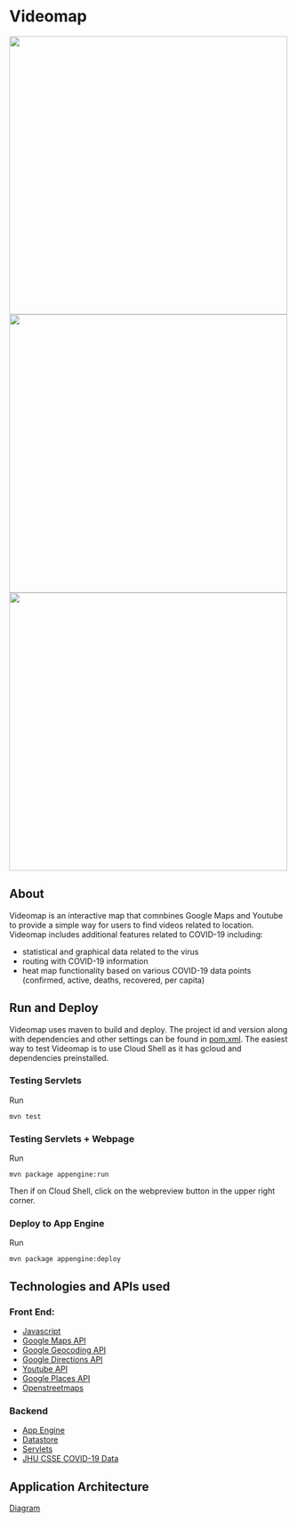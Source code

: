 # Videomap

<img src="https://user-images.githubusercontent.com/36008213/91629325-ee36b280-e97c-11ea-9ec8-994a088b64a7.png" width=500>
<img src="https://user-images.githubusercontent.com/55601789/91622207-dfcfa300-e94a-11ea-83a6-dd8b2095e58e.gif" width=500>
<img src="https://user-images.githubusercontent.com/36008213/90663960-33314b00-e1ff-11ea-9790-fa5883098d59.png" width=500>

## About
Videomap is an interactive map that comnbines Google Maps and Youtube to provide a simple way for users to find videos related to location. Videomap includes additional features related to COVID-19 including:
- statistical and graphical data related to the virus
- routing with COVID-19 information
- heat map functionality based on various COVID-19 data points (confirmed, active, deaths, recovered, per capita)

## Run and Deploy
Videomap uses maven to build and deploy. The project id and version along with dependencies and other settings can be found in [pom.xml](pom.xml).
The easiest way to test Videomap is to use Cloud Shell as it has gcloud and dependencies preinstalled.
### Testing Servlets
Run

`mvn test`

### Testing Servlets + Webpage
Run

`mvn package appengine:run`

Then if on Cloud Shell, click on the webpreview button in the upper right corner.

### Deploy to App Engine
Run

`mvn package appengine:deploy`

## Technologies and APIs used
### Front End:
- [Javascript](https://en.wikipedia.org/wiki/JavaScript)
- [Google Maps API](https://cloud.google.com/maps-platform/)
- [Google Geocoding API](https://developers.google.com/maps/documentation/geocoding/overview)
- [Google Directions API](https://cloud.google.com/maps-platform/routes)
- [Youtube API](https://developers.google.com/youtube/v3)
- [Google Places API](https://cloud.google.com/maps-platform/places)
- [Openstreetmaps](https://www.openstreetmap.org/copyright)
### Backend
- [App Engine](https://cloud.google.com/appengine)
- [Datastore](https://cloud.google.com/datastore)
- [Servlets](https://docs.oracle.com/cd/E17802_01/products/products/servlet/2.5/docs/servlet-2_5-mr2/javax/servlet/package-summary.html)
- [JHU CSSE COVID-19 Data](https://github.com/CSSEGISandData/COVID-19)

## Application Architecture
[Diagram](https://user-images.githubusercontent.com/34525787/91915167-ae1e4b00-ec6e-11ea-8fc9-40f08f69dabd.jpg)
